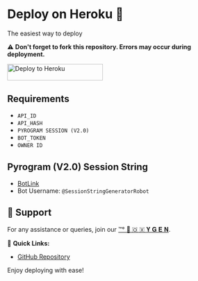 # Deploy on Heroku 🚀
The easiest way to deploy 

⚠️ **Don't forget to fork this repository. Errors may occur during deployment.**

<p align="left">
  <a href="https://dashboard.heroku.com/new?template=https://github.com/gamingbuddyyy/OXYUSERBOT">
    <img src="https://img.shields.io/badge/Deploy%20To%20Heroku-pink?style=for-the-badge&logo=heroku" width="220" height="38.45" alt="Deploy to Heroku">
  </a>
</p>

## Requirements
- `API_ID`
- `API_HASH`
- `PYROGRAM SESSION (V2.0)`
- `BOT_TOKEN`
- `OWNER ID`

## Pyrogram (V2.0) Session String
- [BotLink](https://t.me/SessionStringGeneratorRobot)
- Bot Username: `@SessionStringGeneratorRobot`

## 🌟 Support
For any assistance or queries, join our [™°‌ 🫧 🇴 🇽 𝐘 𝐆 𝐄 𝐍](https://t.me/GAMINGGGGGG3).

🔗 **Quick Links:**
- [GitHub Repository](https://github.com/gamingbuddyyy/OXYUSERBOT)

Enjoy deploying with ease!

